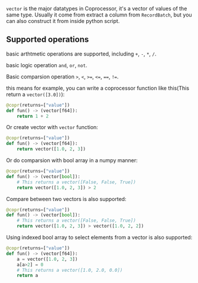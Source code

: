 `vector` is the major datatypes in Coprocessor, it's a vector of values of the same type. Usually it come from extract a column from `RecordBatch`, but you can also construct it from inside python script.
## Supported operations
basic arthtmetic operations are supported, including `+`, `-`, `*`, `/`.

basic logic operation `and`, `or`, `not`.

Basic comparsion operation `>`, `<`, `>=`, `<=`, `==`, `!=`.

this means for example, you can write a coprocessor function like this(This return a `vector([3.0])`):
```python
@copr(returns=["value"])
def fun() -> (vector[f64]):
    return 1 + 2
```
Or create vector with `vector` function:
```python
@copr(returns=["value"])
def fun() -> (vector[f64]):
    return vector([1.0, 2, 3])
```
Or do comparsion with bool array in a numpy manner:
```python
@copr(returns=["value"])
def fun() -> (vector[bool]):
    # This returns a vector([False, False, True])
    return vector([1.0, 2, 3]) > 2
```
Compare between two vectors is also supported:
```python
@copr(returns=["value"])
def fun() -> (vector[bool]):
    # This returns a vector([False, False, True])
    return vector([1.0, 2, 3]) > vector([1.0, 2, 2])
```
Using indexed bool array to select elements from a vector is also supported:
```python
@copr(returns=["value"])
def fun() -> (vector[f64]):
    a = vector([1.0, 2, 3])
    a[a>2] = 0
    # This returns a vector([1.0, 2.0, 0.0])
    return a
```